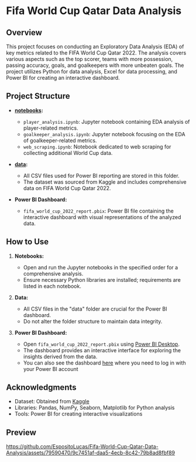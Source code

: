 # Fifa World Cup Qatar Data Analysis

## Overview
This project focuses on conducting an Exploratory Data Analysis (EDA) of key metrics related to the FIFA World Cup Qatar 2022. The analysis covers various aspects such as the top scorer, teams with more possession, passing accuracy, goals, and goalkeepers with more unbeaten goals. The project utilizes Python for data analysis, Excel for data processing, and Power BI for creating an interactive dashboard.

## Project Structure
- **[notebooks](notebooks/):**
  - `player_analysis.ipynb`: Jupyter notebook containing EDA analysis of player-related metrics.
  - `goalkeeper_analysis.ipynb`: Jupyter notebook focusing on the EDA of goalkeeper-related metrics.
  - `web_scraping.ipynb`: Notebook dedicated to web scraping for collecting additional World Cup data.

- **[data](data/):**
  - All CSV files used for Power BI reporting are stored in this folder.
  - The dataset was sourced from Kaggle and includes comprehensive data on FIFA World Cup Qatar 2022.

- **Power BI Dashboard:**
  - `fifa_world_cup_2022_report.pbix`: Power BI file containing the interactive dashboard with visual representations of the analyzed data.

## How to Use
1. **Notebooks:**
    - Open and run the Jupyter notebooks in the specified order for a comprehensive analysis.
    - Ensure necessary Python libraries are installed; requirements are listed in each notebook.

2. **Data:**
    - All CSV files in the "data" folder are crucial for the Power BI dashboard.
    - Do not alter the folder structure to maintain data integrity.

3. **Power BI Dashboard:**
    - Open `fifa_world_cup_2022_report.pbix` using [Power BI Desktop](https://www.microsoft.com/es-es/download/details.aspx?id=58494).
    - The dashboard provides an interactive interface for exploring the insights derived from the data.
    - You can also see the dashboard [here](https://app.powerbi.com/reportEmbed?reportId=6f4f8755-ba59-4f54-85fb-ac3b9b453710&autoAuth=true&ctid=a6fe1b1e-97b7-422d-b1bc-e37254398663) where you need to log in with your Power BI account

## Acknowledgments
- Dataset: Obtained from [Kaggle](https://www.kaggle.com/datasets/tittobobby/fifa-world-cup-2022-player-stats)
- Libraries: Pandas, NumPy, Seaborn, Matplotlib for Python analysis
- Tools: Power BI for creating interactive visualizations

## Preview
https://github.com/EspositoLucas/Fifa-World-Cup-Qatar-Data-Analysis/assets/79590470/9c7451af-daa5-4ecb-8c42-79b8ad8fbf89


